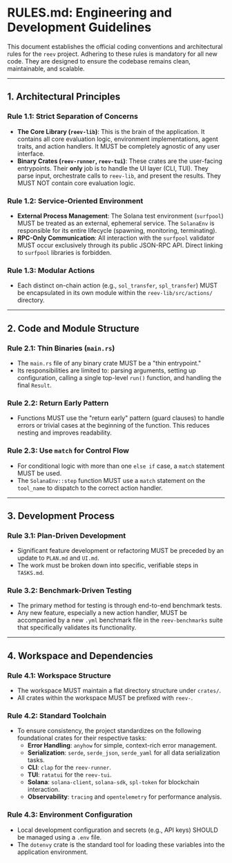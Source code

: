 # RULES.md: Engineering and Development Guidelines

This document establishes the official coding conventions and architectural rules for the `reev` project. Adhering to these rules is mandatory for all new code. They are designed to ensure the codebase remains clean, maintainable, and scalable.

---

## 1. Architectural Principles

### Rule 1.1: Strict Separation of Concerns
-   **The Core Library (`reev-lib`)**: This is the brain of the application. It contains all core evaluation logic, environment implementations, agent traits, and action handlers. It MUST be completely agnostic of any user interface.
-   **Binary Crates (`reev-runner`, `reev-tui`)**: These crates are the user-facing entrypoints. Their **only** job is to handle the UI layer (CLI, TUI). They parse input, orchestrate calls to `reev-lib`, and present the results. They MUST NOT contain core evaluation logic.

### Rule 1.2: Service-Oriented Environment
-   **External Process Management**: The Solana test environment (`surfpool`) MUST be treated as an external, ephemeral service. The `SolanaEnv` is responsible for its entire lifecycle (spawning, monitoring, terminating).
-   **RPC-Only Communication**: All interaction with the `surfpool` validator MUST occur exclusively through its public JSON-RPC API. Direct linking to `surfpool` libraries is forbidden.

### Rule 1.3: Modular Actions
-   Each distinct on-chain action (e.g., `sol_transfer`, `spl_transfer`) MUST be encapsulated in its own module within the `reev-lib/src/actions/` directory.

---

## 2. Code and Module Structure

### Rule 2.1: Thin Binaries (`main.rs`)
-   The `main.rs` file of any binary crate MUST be a "thin entrypoint."
-   Its responsibilities are limited to: parsing arguments, setting up configuration, calling a single top-level `run()` function, and handling the final `Result`.

### Rule 2.2: Return Early Pattern
-   Functions MUST use the "return early" pattern (guard clauses) to handle errors or trivial cases at the beginning of the function. This reduces nesting and improves readability.

### Rule 2.3: Use `match` for Control Flow
-   For conditional logic with more than one `else if` case, a `match` statement MUST be used.
-   The `SolanaEnv::step` function MUST use a `match` statement on the `tool_name` to dispatch to the correct action handler.

---

## 3. Development Process

### Rule 3.1: Plan-Driven Development
-   Significant feature development or refactoring MUST be preceded by an update to `PLAN.md` and `UI.md`.
-   The work must be broken down into specific, verifiable steps in `TASKS.md`.

### Rule 3.2: Benchmark-Driven Testing
-   The primary method for testing is through end-to-end benchmark tests.
-   Any new feature, especially a new action handler, MUST be accompanied by a new `.yml` benchmark file in the `reev-benchmarks` suite that specifically validates its functionality.

---

## 4. Workspace and Dependencies

### Rule 4.1: Workspace Structure
-   The workspace MUST maintain a flat directory structure under `crates/`.
-   All crates within the workspace MUST be prefixed with `reev-`.

### Rule 4.2: Standard Toolchain
-   To ensure consistency, the project standardizes on the following foundational crates for their respective tasks:
    -   **Error Handling**: `anyhow` for simple, context-rich error management.
    -   **Serialization**: `serde`, `serde_json`, `serde_yaml` for all data serialization tasks.
    -   **CLI**: `clap` for the `reev-runner`.
    -   **TUI**: `ratatui` for the `reev-tui`.
    -   **Solana**: `solana-client`, `solana-sdk`, `spl-token` for blockchain interaction.
    -   **Observability**: `tracing` and `opentelemetry` for performance analysis.

### Rule 4.3: Environment Configuration
-   Local development configuration and secrets (e.g., API keys) SHOULD be managed using a `.env` file.
-   The `dotenvy` crate is the standard tool for loading these variables into the application environment.